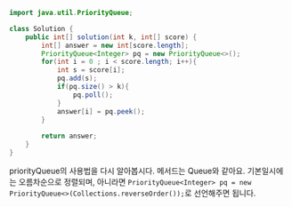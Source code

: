 ```java
import java.util.PriorityQueue;

class Solution {
    public int[] solution(int k, int[] score) {
        int[] answer = new int[score.length];
        PriorityQueue<Integer> pq = new PriorityQueue<>();
        for(int i = 0 ; i < score.length; i++){
            int s = score[i];
            pq.add(s);
            if(pq.size() > k){
                pq.poll();
            }
            answer[i] = pq.peek();
        }
        
        return answer;
    }
}
```

priorityQueue의 사용법을 다시 알아봅시다.
메서드는 Queue와 같아요.
기본일시에는 오름차순으로 정렬되며, 아니라면 `PriorityQueue<Integer> pq = new PriorityQueue<>(Collections.reverseOrder());`로 선언해주면 됩니다.